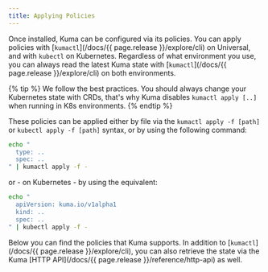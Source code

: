 ```yaml
---
title: Applying Policies
---
```


Once installed, Kuma can be configured via its policies. You can apply policies with [`kumactl`](/docs/{{ page.release }}/explore/cli) on Universal, and with `kubectl` on Kubernetes. Regardless of what environment you use, you can always read the latest Kuma state with [`kumactl`](/docs/{{ page.release }}/explore/cli) on both environments.

{% tip %}
We follow the best practices. You should always change your Kubernetes state with CRDs, that's why Kuma disables `kumactl apply [..]` when running in K8s environments.
{% endtip %}

These policies can be applied either by file via the `kumactl apply -f [path]` or `kubectl apply -f [path]` syntax, or by using the following command:

```sh
echo "
  type: ..
  spec: ..
" | kumactl apply -f -
```

or - on Kubernetes - by using the equivalent:

```sh
echo "
  apiVersion: kuma.io/v1alpha1
  kind: ..
  spec: ..
" | kubectl apply -f -
```

Below you can find the policies that Kuma supports. In addition to [`kumactl`](/docs/{{ page.release }}/explore/cli), you can also retrieve the state via the Kuma [HTTP API](/docs/{{ page.release }}/reference/http-api) as well.
